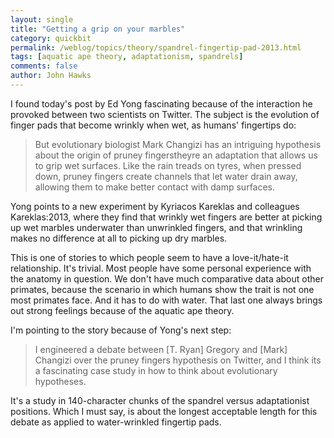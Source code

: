 ```yaml
---
layout: single 
title: "Getting a grip on your marbles" 
category: quickbit
permalink: /weblog/topics/theory/spandrel-fingertip-pad-2013.html
tags: [aquatic ape theory, adaptationism, spandrels] 
comments: false 
author: John Hawks 
---
```


I found today's post by Ed Yong fascinating because of the interaction he provoked between two scientists on Twitter. The subject is the evolution of finger pads that become wrinkly when wet, as humans' fingertips do:

<blockquote>But evolutionary biologist Mark Changizi has an intriguing hypothesis about the origin of pruney fingerstheyre an adaptation that allows us to grip wet surfaces. Like the rain treads on tyres, when pressed down, pruney fingers create channels that let water drain away, allowing them to make better contact with damp surfaces.</blockquote>

Yong points to a new experiment by Kyriacos Kareklas and colleagues <bib>Kareklas:2013</bib>, where they find that wrinkly wet fingers are better at picking up wet marbles underwater than unwrinkled fingers, and that wrinkling makes no difference at all to picking up dry marbles. 

This is one of stories to which people seem to have a love-it/hate-it relationship. It's trivial. Most people have some personal experience with the anatomy in question. We don't have much comparative data about other primates, because the scenario in which humans show the trait is not one most primates face. And it has to do with water. That last one always brings out strong feelings because of the aquatic ape theory. 

I'm pointing to the story because of Yong's next step: 

<blockquote>I engineered a debate between [T. Ryan] Gregory and [Mark] Changizi over the pruney fingers hypothesis on Twitter, and I think its a fascinating case study in how to think about evolutionary hypotheses.</blockquote>

It's a study in 140-character chunks of the spandrel versus adaptationist positions. Which I must say, is about the longest acceptable length for this debate as applied to water-wrinkled fingertip pads. 



